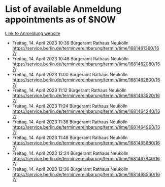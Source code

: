 # List of available Anmeldung appointments as of $NOW
[Link to Anmeldung website](https://service.berlin.de/terminvereinbarung/termin/tag.php?termin=1&anliegen[]=120686&dienstleisterlist=122210,122217,327316,122219,327312,122227,327314,122231,327346,122243,327348,122254,122252,329742,122260,329745,122262,329748,122271,327278,122273,327274,122277,327276,330436,122280,327294,122282,327290,122284,327292,122291,327270,122285,327266,122286,327264,122296,327268,150230,329760,122297,327286,122294,327284,122312,329763,122314,329775,122304,327330,122311,327334,122309,327332,317869,122281,327352,122279,329772,122283,122276,327324,122274,327326,122267,329766,122246,327318,122251,327320,122257,327322,122208,327298,122226,327300&herkunft=http%3A%2F%2Fservice.berlin.de%2Fdienstleistung%2F120686%2F)
- Freitag, 14. April 2023 10:36 Bürgeramt Rathaus Neukölln https://service.berlin.de/terminvereinbarung/termin/time/1681461360/167/
- Freitag, 14. April 2023 10:48 Bürgeramt Rathaus Neukölln https://service.berlin.de/terminvereinbarung/termin/time/1681462080/167/
- Freitag, 14. April 2023 11:00 Bürgeramt Rathaus Neukölln https://service.berlin.de/terminvereinbarung/termin/time/1681462800/167/
- Freitag, 14. April 2023 11:12 Bürgeramt Rathaus Neukölln https://service.berlin.de/terminvereinbarung/termin/time/1681463520/167/
- Freitag, 14. April 2023 11:24 Bürgeramt Rathaus Neukölln https://service.berlin.de/terminvereinbarung/termin/time/1681464240/167/
- Freitag, 14. April 2023 11:36 Bürgeramt Rathaus Neukölln https://service.berlin.de/terminvereinbarung/termin/time/1681464960/167/
- Freitag, 14. April 2023 11:48 Bürgeramt Rathaus Neukölln https://service.berlin.de/terminvereinbarung/termin/time/1681465680/167/
- Freitag, 14. April 2023 12:24 Bürgeramt Rathaus Neukölln https://service.berlin.de/terminvereinbarung/termin/time/1681467840/167/
- Freitag, 14. April 2023 12:36 Bürgeramt Rathaus Neukölln https://service.berlin.de/terminvereinbarung/termin/time/1681468560/167/
